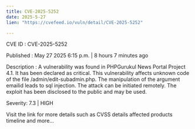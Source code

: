 ```yaml
---
title: CVE-2025-5252
date: 2025-5-27
lien: "https://cvefeed.io/vuln/detail/CVE-2025-5252"

---
```


CVE ID : CVE-2025-5252

Published :  May 27
2025
6:15 p.m. | 8 hours
7 minutes ago

Description : A vulnerability was found in PHPGurukul News Portal Project 4.1. It has been declared as critical. This vulnerability affects unknown code of the file /admin/edit-subadmin.php. The manipulation of the argument emailid leads to sql injection. The attack can be initiated remotely. The exploit has been disclosed to the public and may be used.

Severity: 7.3 | HIGH

Visit the link for more details
such as CVSS details
affected products
timeline
and more...
